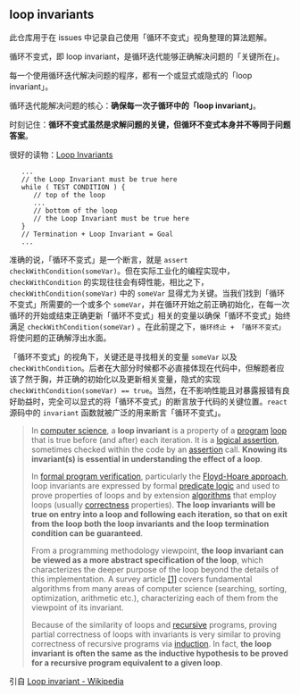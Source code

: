 ## loop invariants

此仓库用于在 issues 中记录自己使用「循环不变式」视角整理的算法题解。

循环不变式，即 loop invariant，是循环迭代能够正确解决问题的「关键所在」。

每一个使用循环迭代解决问题的程序，都有一个或显式或隐式的「loop invariant」。

循环迭代能解决问题的核心：**确保每一次子循环中的「loop invariant」**。

时刻记住：**循环不变式虽然是求解问题的关键，但循环不变式本身并不等同于问题答案**。

很好的读物：[Loop Invariants](https://www.cs.miami.edu/home/burt/learning/Math120.1/Notes/LoopInvar.html)

```
   ...
   // the Loop Invariant must be true here
   while ( TEST CONDITION ) {
      // top of the loop
      ...
      // bottom of the loop
      // the Loop Invariant must be true here
   }
   // Termination + Loop Invariant = Goal
   ...
```

准确的说，「循环不变式」是一个断言，就是 `assert checkWithCondition(someVar)`。但在实际工业化的编程实现中，`checkWithCondition` 的实现往往会有碍性能，相比之下，`checkWithCondition(someVar)` 中的 `someVar` 显得尤为关键。当我们找到「循环不变式」所需要的一个或多个 `someVar`，并在循环开始之前正确初始化，在每一次循环的开始或结束正确更新「循环不变式」相关的变量以确保「循环不变式」始终满足 `checkWithCondition(someVar)` 。在此前提之下，`循环终止 + 「循环不变式」`将使问题的正确解浮出水面。

「循环不变式」的视角下，关键还是寻找相关的变量 `someVar` 以及 `checkWithCondition`。后者在大部分时候都不必直接体现在代码中，但解题者应该了然于胸，并正确的初始化以及更新相关变量，隐式的实现 `checkWithCondition(someVar) == true`。当然，在不影响性能且对暴露报错有良好助益时，完全可以显式的将「循环不变式」的断言放于代码的关键位置。`react` 源码中的 `invariant` 函数就被广泛的用来断言「循环不变式」。

> In [computer science](https://en.wikipedia.org/wiki/Computer_science), a **loop invariant** is a property of a [program](https://en.wikipedia.org/wiki/Computer_program) [loop](https://en.wikipedia.org/wiki/Control_flow#Loops) that is true before (and after) each iteration. It is a [logical assertion](https://en.wikipedia.org/wiki/Logical_assertion), sometimes checked within the code by an [assertion](https://en.wikipedia.org/wiki/Assertion_(software_development)) call. **Knowing its invariant(s) is essential in understanding the effect of a loop**.
> 
> In [formal program verification](https://en.wikipedia.org/wiki/Formal_verification), particularly the [Floyd-Hoare approach](https://en.wikipedia.org/wiki/Hoare_logic), loop invariants are expressed by formal [predicate logic](https://en.wikipedia.org/wiki/Predicate_logic) and used to prove properties of loops and by extension [algorithms](https://en.wikipedia.org/wiki/Algorithm) that employ loops (usually [correctness](https://en.wikipedia.org/wiki/Correctness_(computer_science)) properties). **The loop invariants will be true on entry into a loop and following each iteration, so that on exit from the loop both the loop invariants and the loop termination condition can be guaranteed**.
> 
> From a programming methodology viewpoint, **the loop invariant can be viewed as a more abstract specification of the loop**, which characterizes the deeper purpose of the loop beyond the details of this implementation. A survey article [[1]](https://en.wikipedia.org/wiki/Loop_invariant#cite_note-1) covers fundamental algorithms from many areas of computer science (searching, sorting, optimization, arithmetic etc.), characterizing each of them from the viewpoint of its invariant.
> 
> Because of the similarity of loops and [recursive](https://en.wikipedia.org/wiki/Recursion) programs, proving partial correctness of loops with invariants is very similar to proving correctness of recursive programs via [induction](https://en.wikipedia.org/wiki/Structural_induction). In fact, **the loop invariant is often the same as the inductive hypothesis to be proved for a recursive program equivalent to a given loop**.


引自 [Loop invariant - Wikipedia](https://en.wikipedia.org/wiki/Loop_invariant)

